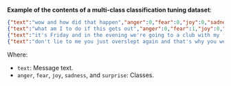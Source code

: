 **Example of the contents of a multi-class classification tuning dataset**:

```json
{"text":"wow and how did that happen","anger":0,"fear":0,"joy":0,"sadness":0,"surprise":1}
{"text":"what am I to do if this gets out","anger":0,"fear":1,"joy":0,"sadness":0,"surprise":0}
{"text":"it's Friday and in the evening we're going to a club with my friends.","anger":0,"fear":0,"joy":1,"sadness":0,"surprise":0}
{"text":"don't lie to me you just overslept again and that's why you were late for school","anger":1,"fear":0,"joy":0,"sadness":0,"surprise":0}
```

Where:
* `text`: Message text.
* `anger`, `fear`, `joy`, `sadness`, and `surprise`: Classes.